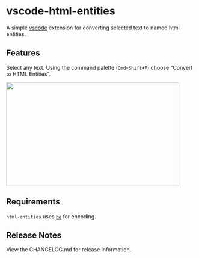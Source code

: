 # vscode-html-entities

A simple [vscode](https://code.visualstudio.com) extension for converting selected text to named html entities.

## Features

Select any text. Using the command palette (`Cmd+Shift+P`) choose “Convert to HTML Entities”.

<img src="https://media.giphy.com/media/XZxIGG37t59H9fuyAF/giphy.gif" width="460" height="276">

## Requirements

`html-entities` uses [`he`](http://mths.be/he) for encoding.

## Release Notes

View the CHANGELOG.md for release information.

